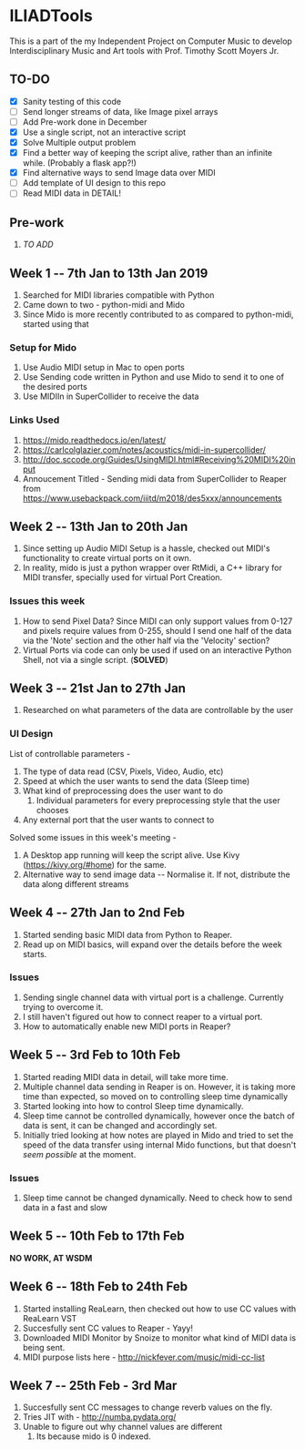 # ILIADTools
This is a part of the my Independent Project on Computer Music to develop Interdisciplinary Music and Art tools with Prof. Timothy Scott Moyers Jr.

## TO-DO

- [x] Sanity testing of this code
- [ ] Send longer streams of data, like Image pixel arrays
- [ ] Add Pre-work done in December
- [x] Use a single script, not an interactive script
- [x] Solve Multiple output problem
- [x] Find a better way of keeping the script alive, rather than an infinite while. (Probably a flask app?!)
- [x] Find alternative ways to send Image data over MIDI
- [ ] Add template of UI design to this repo
- [ ] Read MIDI data in DETAIL!

## Pre-work

1. _TO ADD_

## Week 1 -- 7th Jan to 13th Jan 2019

1. Searched for MIDI libraries compatible with Python
2. Came down to two - python-midi and Mido
3. Since Mido is more recently contributed to as compared to python-midi, started using that

### Setup for Mido

1. Use Audio MIDI setup in Mac to open ports
2. Use Sending code written in Python and use Mido to send it to one of the desired ports
3. Use MIDIIn in SuperCollider to receive the data

### Links Used 

1. https://mido.readthedocs.io/en/latest/
2. https://carlcolglazier.com/notes/acoustics/midi-in-supercollider/
3. http://doc.sccode.org/Guides/UsingMIDI.html#Receiving%20MIDI%20input
4. Annoucement Titled - Sending midi data from SuperCollider to Reaper from https://www.usebackpack.com/iiitd/m2018/des5xxx/announcements


## Week 2 -- 13th Jan to 20th Jan

1. Since setting up Audio MIDI Setup is a hassle, checked out MIDI's functionality to create virtual ports on it own.
2. In reality, mido is just a python wrapper over RtMidi, a C++ library for MIDI transfer, specially used for virtual Port Creation.

### Issues this week
1. How to send Pixel Data? Since MIDI can only support values from 0-127 and pixels require values from 0-255, should I send one half of the data via the 'Note' section and the other half via the 'Velocity' section?
2. Virtual Ports via code can only be used if used on an interactive Python Shell, not via a single script. (__SOLVED__)

## Week 3 -- 21st Jan to 27th Jan

1. Researched on what parameters of the data are controllable by the user

### UI Design

List of controllable parameters -
1. The type of data read (CSV, Pixels, Video, Audio, etc)
2. Speed at which the user wants to send the data (Sleep time)
3. What kind of preprocessing does the user want to do 
	1. Individual parameters for every preprocessing style that the user chooses
4. Any external port that the user wants to connect to

Solved some issues in this week's meeting - 
1. A Desktop app running will keep the script alive. Use Kivy (https://kivy.org/#home) for the same.
2. Alternative way to send image data -- Normalise it. If not, distribute the data along different streams

## Week 4 -- 27th Jan to 2nd Feb

1. Started sending basic MIDI data from Python to Reaper. 
2. Read up on MIDI basics, will expand over the details before the week starts.

### Issues

1. Sending single channel data with virtual port is a challenge. Currently trying to overcome it.
2. I still haven't figured out how to connect reaper to a virtual port.
3. How to automatically enable new MIDI ports in Reaper?

## Week 5 -- 3rd Feb to 10th Feb

1. Started reading MIDI data in detail, will take more time.
2. Multiple channel data sending in Reaper is on. However, it is taking more time than expected, so moved on to controlling sleep time dynamically
3. Started looking into how to control Sleep time dynamically.
4. Sleep time cannot be controlled dynamically, however once the batch of data is sent, it can be changed and accordingly set.
5. Initially tried looking at how notes are played in Mido and tried to set the speed of the data transfer using internal Mido functions, but that doesn't _seem possible_ at the moment.

### Issues 
1. Sleep time cannot be changed dynamically. Need to check how to send data in a fast and slow 

## Week 5 -- 10th Feb to 17th Feb

__NO WORK, AT WSDM__

## Week 6 -- 18th Feb to 24th Feb

1. Started installing ReaLearn, then checked out how to use CC values with ReaLearn VST
2. Succesfully sent CC values to Reaper - Yayy!
3. Downloaded MIDI Monitor by Snoize to monitor what kind of MIDI data is being sent.
4. MIDI purpose lists here - http://nickfever.com/music/midi-cc-list


## Week 7 -- 25th Feb - 3rd Mar

1. Succesfully sent CC messages to change reverb values on the fly.
2. Tries JIT with - http://numba.pydata.org/
3. Unable to figure out why channel values are different
	1. Its because mido is 0 indexed.







